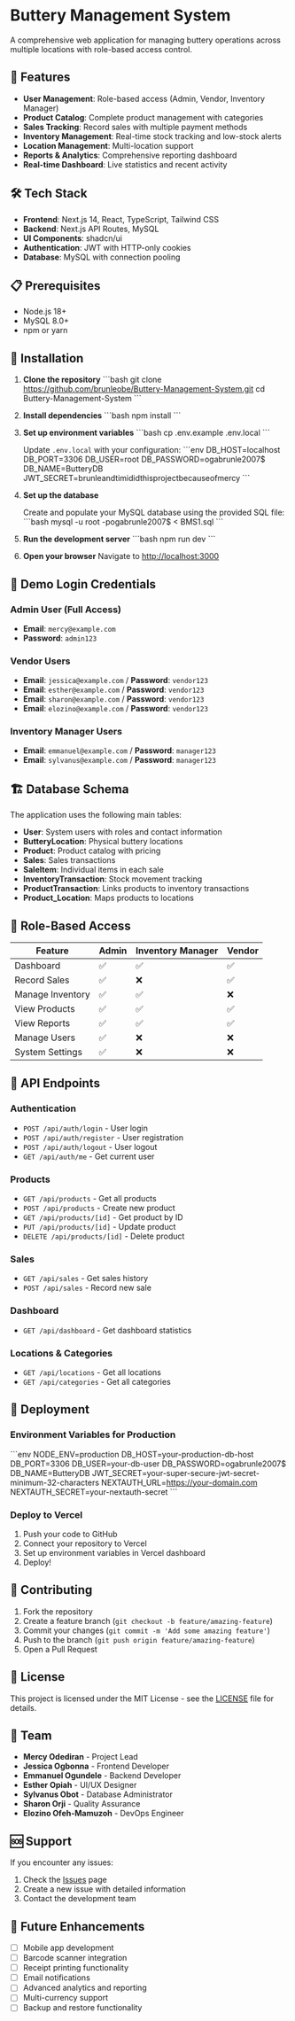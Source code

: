 # Buttery Management System

A comprehensive web application for managing buttery operations across multiple locations with role-based access control.

## 🚀 Features

- **User Management**: Role-based access (Admin, Vendor, Inventory Manager)
- **Product Catalog**: Complete product management with categories
- **Sales Tracking**: Record sales with multiple payment methods
- **Inventory Management**: Real-time stock tracking and low-stock alerts
- **Location Management**: Multi-location support
- **Reports & Analytics**: Comprehensive reporting dashboard
- **Real-time Dashboard**: Live statistics and recent activity

## 🛠️ Tech Stack

- **Frontend**: Next.js 14, React, TypeScript, Tailwind CSS
- **Backend**: Next.js API Routes, MySQL
- **UI Components**: shadcn/ui
- **Authentication**: JWT with HTTP-only cookies
- **Database**: MySQL with connection pooling

## 📋 Prerequisites

- Node.js 18+ 
- MySQL 8.0+
- npm or yarn

## 🔧 Installation

1. **Clone the repository**
   \`\`\`bash
   git clone https://github.com/brunleobe/Buttery-Management-System.git
   cd Buttery-Management-System
   \`\`\`

2. **Install dependencies**
   \`\`\`bash
   npm install
   \`\`\`

3. **Set up environment variables**
   \`\`\`bash
   cp .env.example .env.local
   \`\`\`
   
   Update `.env.local` with your configuration:
   \`\`\`env
   DB_HOST=localhost
   DB_PORT=3306
   DB_USER=root
   DB_PASSWORD=ogabrunle2007$
   DB_NAME=ButteryDB
   JWT_SECRET=brunleandtimididthisprojectbecauseofmercy
   \`\`\`

4. **Set up the database**
   
   Create and populate your MySQL database using the provided SQL file:
   \`\`\`bash
   mysql -u root -pogabrunle2007$ < BMS1.sql
   \`\`\`

5. **Run the development server**
   \`\`\`bash
   npm run dev
   \`\`\`

6. **Open your browser**
   Navigate to [http://localhost:3000](http://localhost:3000)

## 🔐 Demo Login Credentials

### Admin User (Full Access)
- **Email**: `mercy@example.com`
- **Password**: `admin123`

### Vendor Users
- **Email**: `jessica@example.com` / **Password**: `vendor123`
- **Email**: `esther@example.com` / **Password**: `vendor123`
- **Email**: `sharon@example.com` / **Password**: `vendor123`
- **Email**: `elozino@example.com` / **Password**: `vendor123`

### Inventory Manager Users
- **Email**: `emmanuel@example.com` / **Password**: `manager123`
- **Email**: `sylvanus@example.com` / **Password**: `manager123`

## 🏗️ Database Schema

The application uses the following main tables:

- **User**: System users with roles and contact information
- **ButteryLocation**: Physical buttery locations
- **Product**: Product catalog with pricing
- **Sales**: Sales transactions
- **SaleItem**: Individual items in each sale
- **InventoryTransaction**: Stock movement tracking
- **ProductTransaction**: Links products to inventory transactions
- **Product_Location**: Maps products to locations

## 🎯 Role-Based Access

| Feature | Admin | Inventory Manager | Vendor |
|---------|-------|------------------|--------|
| Dashboard | ✅ | ✅ | ✅ |
| Record Sales | ✅ | ❌ | ✅ |
| Manage Inventory | ✅ | ✅ | ❌ |
| View Products | ✅ | ✅ | ✅ |
| View Reports | ✅ | ✅ | ✅ |
| Manage Users | ✅ | ❌ | ❌ |
| System Settings | ✅ | ❌ | ❌ |

## 🔄 API Endpoints

### Authentication
- `POST /api/auth/login` - User login
- `POST /api/auth/register` - User registration
- `POST /api/auth/logout` - User logout
- `GET /api/auth/me` - Get current user

### Products
- `GET /api/products` - Get all products
- `POST /api/products` - Create new product
- `GET /api/products/[id]` - Get product by ID
- `PUT /api/products/[id]` - Update product
- `DELETE /api/products/[id]` - Delete product

### Sales
- `GET /api/sales` - Get sales history
- `POST /api/sales` - Record new sale

### Dashboard
- `GET /api/dashboard` - Get dashboard statistics

### Locations & Categories
- `GET /api/locations` - Get all locations
- `GET /api/categories` - Get all categories

## 🚀 Deployment

### Environment Variables for Production

\`\`\`env
NODE_ENV=production
DB_HOST=your-production-db-host
DB_PORT=3306
DB_USER=your-db-user
DB_PASSWORD=ogabrunle2007$
DB_NAME=ButteryDB
JWT_SECRET=your-super-secure-jwt-secret-minimum-32-characters
NEXTAUTH_URL=https://your-domain.com
NEXTAUTH_SECRET=your-nextauth-secret
\`\`\`

### Deploy to Vercel

1. Push your code to GitHub
2. Connect your repository to Vercel
3. Set up environment variables in Vercel dashboard
4. Deploy!

## 🤝 Contributing

1. Fork the repository
2. Create a feature branch (`git checkout -b feature/amazing-feature`)
3. Commit your changes (`git commit -m 'Add some amazing feature'`)
4. Push to the branch (`git push origin feature/amazing-feature`)
5. Open a Pull Request

## 📝 License

This project is licensed under the MIT License - see the [LICENSE](LICENSE) file for details.

## 👥 Team

- **Mercy Odediran** - Project Lead
- **Jessica Ogbonna** - Frontend Developer
- **Emmanuel Ogundele** - Backend Developer
- **Esther Opiah** - UI/UX Designer
- **Sylvanus Obot** - Database Administrator
- **Sharon Orji** - Quality Assurance
- **Elozino Ofeh-Mamuzoh** - DevOps Engineer

## 🆘 Support

If you encounter any issues:

1. Check the [Issues](https://github.com/brunleobe/Buttery-Management-System/issues) page
2. Create a new issue with detailed information
3. Contact the development team

## 🔮 Future Enhancements

- [ ] Mobile app development
- [ ] Barcode scanner integration
- [ ] Receipt printing functionality
- [ ] Email notifications
- [ ] Advanced analytics and reporting
- [ ] Multi-currency support
- [ ] Backup and restore functionality
